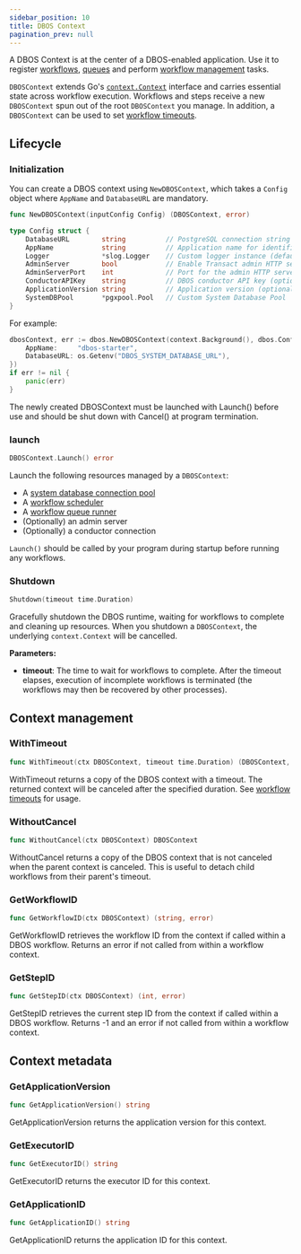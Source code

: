 ```yaml
---
sidebar_position: 10
title: DBOS Context
pagination_prev: null
---
```


A DBOS Context is at the center of a DBOS-enabled application. Use it to register [workflows](../tutorials/workflow-tutorial.md), [queues](../tutorials/queue-tutorial.md) and perform [workflow management](../tutorials/workflow-management.md) tasks.

`DBOSContext` extends Go's [`context.Context`](https://pkg.go.dev/context#Context) interface and carries essential state across workflow execution. Workflows and steps receive a new `DBOSContext` spun out of the root `DBOSContext` you manage. In addition, a `DBOSContext` can be used to set [workflow timeouts](../tutorials/workflow-tutorial.md#workflow-timeouts).

## Lifecycle
### Initialization

You can create a DBOS context using `NewDBOSContext`, which takes a `Config` object where `AppName` and `DatabaseURL` are mandatory.

```go
func NewDBOSContext(inputConfig Config) (DBOSContext, error)
```

```go
type Config struct {
    DatabaseURL        string          // PostgreSQL connection string (required)
    AppName            string          // Application name for identification (required)
    Logger             *slog.Logger    // Custom logger instance (defaults to a new slog logger)
    AdminServer        bool            // Enable Transact admin HTTP server (disabled by default)
    AdminServerPort    int             // Port for the admin HTTP server (default: 3001)
    ConductorAPIKey    string          // DBOS conductor API key (optional)
    ApplicationVersion string          // Application version (optional, overridden by DBOS__APPVERSION env var)
    SystemDBPool       *pgxpool.Pool   // Custom System Database Pool
}
```

For example:
```go
dbosContext, err := dbos.NewDBOSContext(context.Background(), dbos.Config{
    AppName:     "dbos-starter",
    DatabaseURL: os.Getenv("DBOS_SYSTEM_DATABASE_URL"),
})
if err != nil {
    panic(err)
}
```

The newly created DBOSContext must be launched with Launch() before use and should be shut down with Cancel() at program termination.

### launch

```go
DBOSContext.Launch() error
```

Launch the following resources managed by a `DBOSContext`:
- A [system database connection pool](../../explanations/system-tables.md)
- A [workflow scheduler](../tutorials/workflow-tutorial.md#scheduled-workflows)
- A [workflow queue runner](../tutorials/queue-tutorial.md)
- (Optionally) an admin server
- (Optionally) a conductor connection

`Launch()` should be called by your program during startup before running any workflows.

### Shutdown
```go
Shutdown(timeout time.Duration)
```

Gracefully shutdown the DBOS runtime, waiting for workflows to complete and cleaning up resources. When you shutdown a `DBOSContext`, the underlying `context.Context` will be cancelled.

**Parameters:**
- **timeout**: The time to wait for workflows to complete. After the timeout elapses, execution of incomplete workflows is terminated (the workflows may then be recovered by other processes).

## Context management

### WithTimeout

```go
func WithTimeout(ctx DBOSContext, timeout time.Duration) (DBOSContext, context.CancelFunc)
```

WithTimeout returns a copy of the DBOS context with a timeout. The returned context will be canceled after the specified duration. See [workflow timeouts](../tutorials/workflow-tutorial.md#workflow-timeouts) for usage.

### WithoutCancel

```go
func WithoutCancel(ctx DBOSContext) DBOSContext
```

WithoutCancel returns a copy of the DBOS context that is not canceled when the parent context is canceled. This is useful to detach child workflows from their parent's timeout.

### GetWorkflowID

```go
func GetWorkflowID(ctx DBOSContext) (string, error)
```

GetWorkflowID retrieves the workflow ID from the context if called within a DBOS workflow. Returns an error if not called from within a workflow context.

### GetStepID

```go
func GetStepID(ctx DBOSContext) (int, error)
```

GetStepID retrieves the current step ID from the context if called within a DBOS workflow. Returns -1 and an error if not called from within a workflow context.

## Context metadata
### GetApplicationVersion

```go
func GetApplicationVersion() string
```

GetApplicationVersion returns the application version for this context.

### GetExecutorID

```go
func GetExecutorID() string
```

GetExecutorID returns the executor ID for this context.

### GetApplicationID

```go
func GetApplicationID() string
```

GetApplicationID returns the application ID for this context.
